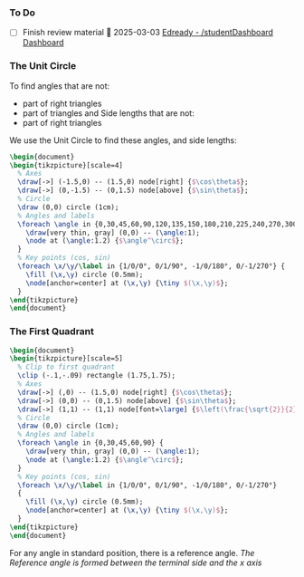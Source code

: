 ### To Do
- [ ] Finish review material 📅 2025-03-03 [Edready - /studentDashboard Dashboard](https://wgu.edready.org/studentDashboard)

### The Unit Circle
To find angles that are not:
- part of right triangles
- part of triangles
and Side lengths that are not:
- part of right triangles

We use the Unit Circle to find these angles, and side lengths:
```tikz
\begin{document}
\begin{tikzpicture}[scale=4]
  % Axes
  \draw[->] (-1.5,0) -- (1.5,0) node[right] {$\cos\theta$};
  \draw[->] (0,-1.5) -- (0,1.5) node[above] {$\sin\theta$};
  % Circle
  \draw (0,0) circle (1cm);
  % Angles and labels
  \foreach \angle in {0,30,45,60,90,120,135,150,180,210,225,240,270,300,315,330} {
    \draw[very thin, gray] (0,0) -- (\angle:1);
    \node at (\angle:1.2) {$\angle^\circ$};
  }
  % Key points (cos, sin)
  \foreach \x/\y/\label in {1/0/0°, 0/1/90°, -1/0/180°, 0/-1/270°} {
    \fill (\x,\y) circle (0.5mm);
    \node[anchor=center] at (\x,\y) {\tiny $(\x,\y)$};
  }
\end{tikzpicture}
\end{document}
```

### The First Quadrant
```tikz
\begin{document}
\begin{tikzpicture}[scale=5]
  % Clip to first quadrant
  \clip (-.1,-.09) rectangle (1.75,1.75);
  % Axes
  \draw[->] (,0) -- (1.5,0) node[right] {$\cos\theta$};
  \draw[->] (0,0) -- (0,1.5) node[above] {$\sin\theta$};
  \draw[->] (1,1) -- (1,1) node[font=\large] {$\left(\frac{\sqrt{2}}{2}, \frac{\sqrt{2}}{2}\right)$};
  % Circle
  \draw (0,0) circle (1cm);
  % Angles and labels
  \foreach \angle in {0,30,45,60,90} {
    \draw[very thin, gray] (0,0) -- (\angle:1);
    \node at (\angle:1.2) {$\angle^\circ$};
  }
  % Key points (cos, sin)
  \foreach \x/\y/\label in {1/0/0°, 0/1/90°, -1/0/180°, 0/-1/270°} 
  {
    \fill (\x,\y) circle (0.5mm);
    \node[anchor=center] at (\x,\y) {\tiny $(\x,\y)$};
  }
\end{tikzpicture}
\end{document}
```

For any angle in standard position, there is a reference angle. *The Reference angle is formed between the terminal side and the x axis*
